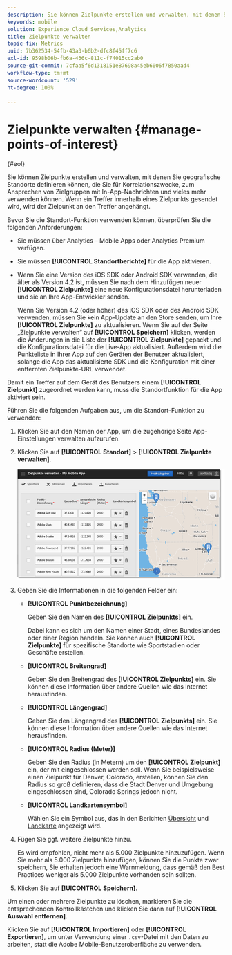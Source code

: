 ```yaml
---
description: Sie können Zielpunkte erstellen und verwalten, mit denen Sie geografische Standorte definieren können, die Sie für Korrelationszwecke, zum Ansprechen von Zielgruppen mit In-App-Nachrichten und vieles mehr verwenden können. Wenn ein Treffer innerhalb eines Zielpunkts gesendet wird, wird der Zielpunkt an den Treffer angehängt.
keywords: mobile
solution: Experience Cloud Services,Analytics
title: Zielpunkte verwalten
topic-fix: Metrics
uuid: 7b362534-54fb-43a3-b6b2-dfc8f45ff7c6
exl-id: 9598b06b-fb6a-436c-811c-f74015cc2ab0
source-git-commit: 7cfaa5f6d1318151e87698a45eb6006f7850aad4
workflow-type: tm+mt
source-wordcount: '529'
ht-degree: 100%

---
```


# Zielpunkte verwalten {#manage-points-of-interest}

{#eol}

Sie können Zielpunkte erstellen und verwalten, mit denen Sie geografische Standorte definieren können, die Sie für Korrelationszwecke, zum Ansprechen von Zielgruppen mit In-App-Nachrichten und vieles mehr verwenden können. Wenn ein Treffer innerhalb eines Zielpunkts gesendet wird, wird der Zielpunkt an den Treffer angehängt.

Bevor Sie die Standort-Funktion verwenden können, überprüfen Sie die folgenden Anforderungen:

* Sie müssen über Analytics – Mobile Apps oder Analytics Premium verfügen.
* Sie müssen **[!UICONTROL Standortberichte]** für die App aktivieren.
* Wenn Sie eine Version des iOS SDK oder Android SDK verwenden, die älter als Version 4.2 ist, müssen Sie nach dem Hinzufügen neuer **[!UICONTROL Zielpunkte]** eine neue Konfigurationsdatei herunterladen und sie an Ihre App-Entwickler senden.

   Wenn Sie Version 4.2 (oder höher) des iOS SDK oder des Android SDK verwenden, müssen Sie kein App-Update an den Store senden, um Ihre **[!UICONTROL Zielpunkte]** zu aktualisieren. Wenn Sie auf der Seite „Zielpunkte verwalten“ auf **[!UICONTROL Speichern]** klicken, werden die Änderungen in die Liste der **[!UICONTROL Zielpunkte]** gepackt und die Konfigurationsdatei für die Live-App aktualisiert. Außerdem wird die Punkteliste in Ihrer App auf den Geräten der Benutzer aktualisiert, solange die App das aktualisierte SDK und die Konfiguration mit einer entfernten Zielpunkte-URL verwendet.

Damit ein Treffer auf dem Gerät des Benutzers einem **[!UICONTROL Zielpunkt]** zugeordnet werden kann, muss die Standortfunktion für die App aktiviert sein.

Führen Sie die folgenden Aufgaben aus, um die Standort-Funktion zu verwenden:

1. Klicken Sie auf den Namen der App, um die zugehörige Seite App-Einstellungen verwalten aufzurufen.
1. Klicken Sie auf **[!UICONTROL Standort]** > **[!UICONTROL Zielpunkte verwalten]**.

   ![Schritt Ergebnis](assets/poi.png)

1. Geben Sie die Informationen in die folgenden Felder ein:

   * **[!UICONTROL Punktbezeichnung]**

      Geben Sie den Namen des **[!UICONTROL Zielpunkts]** ein.

      Dabei kann es sich um den Namen einer Stadt, eines Bundeslandes oder einer Region handeln. Sie können auch **[!UICONTROL Zielpunkte]** für spezifische Standorte wie Sportstadien oder Geschäfte erstellen.

   * **[!UICONTROL Breitengrad]**

      Geben Sie den Breitengrad des **[!UICONTROL Zielpunkts]** ein. Sie können diese Information über andere Quellen wie das Internet herausfinden.

   * **[!UICONTROL Längengrad]**

      Geben Sie den Längengrad des **[!UICONTROL Zielpunkts]** ein. Sie können diese Information über andere Quellen wie das Internet herausfinden.

   * **[!UICONTROL Radius (Meter)]**

      Geben Sie den Radius (in Metern) um den **[!UICONTROL Zielpunkt]** ein, der mit eingeschlossen werden soll. Wenn Sie beispielsweise einen Zielpunkt für Denver, Colorado, erstellen, können Sie den Radius so groß definieren, dass die Stadt Denver und Umgebung eingeschlossen sind, Colorado Springs jedoch nicht.

   * **[!UICONTROL Landkartensymbol]**

      Wählen Sie ein Symbol aus, das in den Berichten [Übersicht](/help/using/location/c-location-overview.md) und [Landkarte](/help/using/location/c-map-points.md) angezeigt wird.

1. Fügen Sie ggf. weitere Zielpunkte hinzu.

   Es wird empfohlen, nicht mehr als 5.000 Zielpunkte hinzuzufügen. Wenn Sie mehr als 5.000 Zielpunkte hinzufügen, können Sie die Punkte zwar speichern, Sie erhalten jedoch eine Warnmeldung, dass gemäß den Best Practices weniger als 5.000 Zielpunkte vorhanden sein sollten.

1. Klicken Sie auf **[!UICONTROL Speichern]**.

Um einen oder mehrere Zielpunkte zu löschen, markieren Sie die entsprechenden Kontrollkästchen und klicken Sie dann auf **[!UICONTROL Auswahl entfernen]**.

Klicken Sie auf **[!UICONTROL Importieren]** oder **[!UICONTROL Exportieren]**, um unter Verwendung einer `.csv`-Datei mit den Daten zu arbeiten, statt die Adobe Mobile-Benutzeroberfläche zu verwenden.
